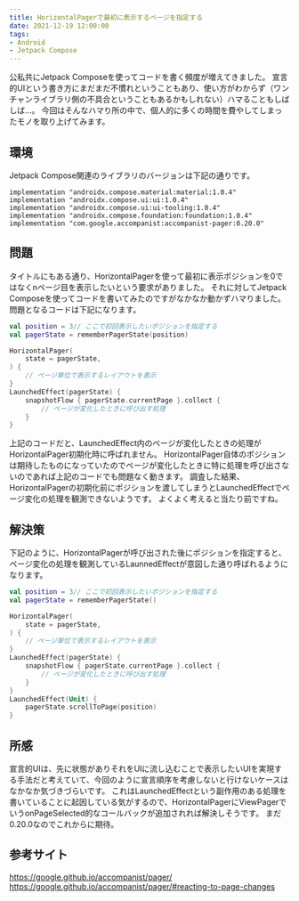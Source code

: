 ```yaml
---
title: HorizontalPagerで最初に表示するページを指定する
date: 2021-12-19 12:00:00
tags:
- Android
- Jetpack Compose
---
```


公私共にJetpack Composeを使ってコードを書く頻度が増えてきました。
宣言的UIという書き方にまだまだ不慣れということもあり、使い方がわからず（ワンチャンライブラリ側の不具合ということもあるかもしれない）ハマることもしばしば…。
今回はそんなハマり所の中で、個人的に多くの時間を費やしてしまったモノを取り上げてみます。

## 環境
Jetpack Compose関連のライブラリのバージョンは下記の通りです。

```
implementation "androidx.compose.material:material:1.0.4"
implementation "androidx.compose.ui:ui:1.0.4"
implementation "androidx.compose.ui:ui-tooling:1.0.4"
implementation "androidx.compose.foundation:foundation:1.0.4"
implementation "com.google.accompanist:accompanist-pager:0.20.0"
```

## 問題
タイトルにもある通り、HorizontalPagerを使って最初に表示ポジションを0ではなくnページ目を表示したいという要求がありました。
それに対してJetpack Composeを使ってコードを書いてみたのですがなかなか動かずハマりました。
問題となるコードは下記になります。

```kotlin
val position = 3// ここで初回表示したいポジションを指定する
val pagerState = rememberPagerState(position)

HorizontalPager(
    state = pagerState,
) {
    // ページ単位で表示するレイアウトを表示
}
LaunchedEffect(pagerState) {
    snapshotFlow { pagerState.currentPage }.collect {
        // ページが変化したときに呼び出す処理
    }
}
```

上記のコードだと、LaunchedEffect内のページが変化したときの処理がHorizontalPager初期化時に呼ばれません。
HorizontalPager自体のポジションは期待したものになっていたのでページが変化したときに特に処理を呼び出さないのであれば上記のコードでも問題なく動きます。
調査した結果、HorizontalPagerの初期化前にポジションを渡してしまうとLaunchedEffectでページ変化の処理を観測できないようです。
よくよく考えると当たり前ですね。

## 解決策
下記のように、HorizontalPagerが呼び出された後にポジションを指定すると、ページ変化の処理を観測しているLaunnedEffectが意図した通り呼ばれるようになります。

```kotlin
val position = 3// ここで初回表示したいポジションを指定する
val pagerState = rememberPagerState()

HorizontalPager(
    state = pagerState,
) {
    // ページ単位で表示するレイアウトを表示
}
LaunchedEffect(pagerState) {
    snapshotFlow { pagerState.currentPage }.collect {
        // ページが変化したときに呼び出す処理
    }
}
LaunchedEffect(Unit) {
    pagerState.scrollToPage(position)
}
```

## 所感
宣言的UIは、先に状態がありそれをUIに流し込むことで表示したいUIを実現する手法だと考えていて、今回のように宣言順序を考慮しないと行けないケースはなかなか気づきづらいです。
これはLaunchedEffectという副作用のある処理を書いていることに起因している気がするので、HorizontalPagerにViewPagerでいうonPageSelected的なコールバックが追加されれば解決しそうです。
まだ0.20.0なのでこれからに期待。

## 参考サイト
https://google.github.io/accompanist/pager/
https://google.github.io/accompanist/pager/#reacting-to-page-changes